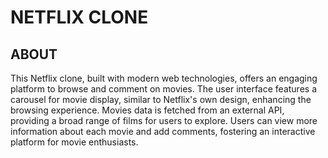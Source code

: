# NETFLIX CLONE


## ABOUT

This Netflix clone, built with modern web technologies, offers an engaging platform to browse and comment on movies. The user interface features a carousel for movie display, similar to Netflix's own design, enhancing the browsing experience. Movies data is fetched from an external API, providing a broad range of films for users to explore. Users can view more information about each movie and add comments, fostering an interactive platform for movie enthusiasts. 
